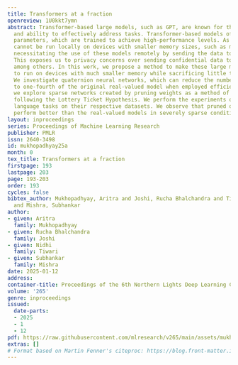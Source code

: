```yaml
---
title: Transformers at a fraction
openreview: 1U0kkt7ymn
abstract: Transformer-based large models, such as GPT, are known for their performance
  and ability to effectively address tasks. Transformer-based models often have many
  parameters, which are trained to achieve high-performance levels. As a result, they
  cannot be run locally on devices with smaller memory sizes, such as mobile phones,
  necessitating the use of these models remotely by sending the data to the cloud.
  This exposes us to privacy concerns over sending confidential data to the server,
  among others. In this work, we propose a method to make these large models easier
  to run on devices with much smaller memory while sacrificing little to no performance.
  We investigate quaternion neural networks, which can reduce the number of parameters
  to one-fourth of the original real-valued model when employed efficiently. Additionally,
  we explore sparse networks created by pruning weights as a method of parameter reduction,
  following the Lottery Ticket Hypothesis. We perform the experiments on vision and
  language tasks on their respective datasets. We observe that pruned quaternion models
  perform better than the real-valued models in severely sparse conditions.
layout: inproceedings
series: Proceedings of Machine Learning Research
publisher: PMLR
issn: 2640-3498
id: mukhopadhyay25a
month: 0
tex_title: Transformers at a fraction
firstpage: 193
lastpage: 203
page: 193-203
order: 193
cycles: false
bibtex_author: Mukhopadhyay, Aritra and Joshi, Rucha Bhalchandra and Tiwari, Nidhi
  and Mishra, Subhankar
author:
- given: Aritra
  family: Mukhopadhyay
- given: Rucha Bhalchandra
  family: Joshi
- given: Nidhi
  family: Tiwari
- given: Subhankar
  family: Mishra
date: 2025-01-12
address:
container-title: Proceedings of the 6th Northern Lights Deep Learning Conference (NLDL)
volume: '265'
genre: inproceedings
issued:
  date-parts:
  - 2025
  - 1
  - 12
pdf: https://raw.githubusercontent.com/mlresearch/v265/main/assets/mukhopadhyay25a/mukhopadhyay25a.pdf
extras: []
# Format based on Martin Fenner's citeproc: https://blog.front-matter.io/posts/citeproc-yaml-for-bibliographies/
---
```

